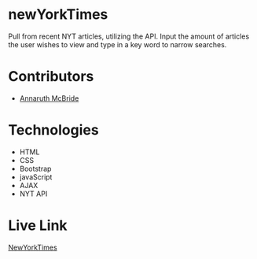 # newYorkTimes
Pull from recent NYT articles, utilizing the API. Input the amount of articles the user wishes to view and type in a key word to narrow searches.

# Contributors
- <a href ="https://armcbride.github.io/portfolio/about.html">Annaruth McBride</a>

# Technologies
- HTML
- CSS
- Bootstrap
- javaScript
- AJAX
- NYT API

# Live Link
<a href = "https://armcbride.github.io/newYorkTimes/index.html"> NewYorkTimes </a>
